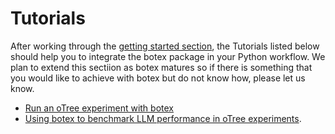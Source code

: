 # Tutorials

After working through the [getting started section](getting_started.md), the Tutorials listed below should help you to integrate the botex package in your Python workflow. We plan to extend this sectiion as botex matures so if there is something that you would like to achieve with botex but do not know how, please let us know.

* [Run an oTree experiment with botex](tutorials/running_an_experiment.md)
* [Using botex to benchmark LLM performance in oTree experiments](tutorials/compare_llms.md).
